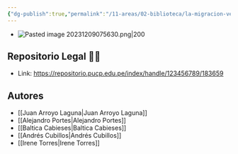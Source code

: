 ```yaml
---
{"dg-publish":true,"permalink":"/11-areas/02-biblioteca/la-migracion-venezolana-en-los-andes/","noteIcon":""}
---
```


- ![Pasted image 20231209075630.png|200](/img/user/11%20%C3%81reas%20%E2%9A%99/02%20Biblioteca/%F0%9F%92%BE%20Adjuntos/Pasted%20image%2020231209075630.png)
## Repositorio Legal 🤸‍♂️
- Link: https://repositorio.pucp.edu.pe/index/handle/123456789/183659
## Autores
- [[Juan Arroyo Laguna\|Juan Arroyo Laguna]]
- [[Alejandro Portes\|Alejandro Portes]]
- [[Baltica Cabieses\|Baltica Cabieses]]
- [[Andrés Cubillos\|Andrés Cubillos]]
- [[Irene Torres\|Irene Torres]]